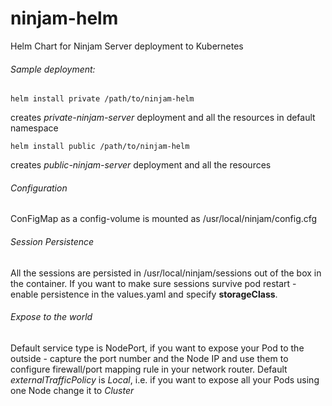 # ninjam-helm
Helm Chart for Ninjam Server deployment to Kubernetes

###### Sample deployment:

`helm install private /path/to/ninjam-helm`

creates _private-ninjam-server_ deployment and all the resources in default namespace

`helm install public /path/to/ninjam-helm`

creates _public-ninjam-server_ deployment and all the resources

###### Configuration

ConFigMap as a config-volume is mounted as /usr/local/ninjam/config.cfg

###### Session Persistence

All the sessions are persisted in /usr/local/ninjam/sessions out of the box in the container.
If you want to make sure sessions survive pod restart - enable persistence in the values.yaml and specify **storageClass**.

###### Expose to the world
Default service type is NodePort, if you want to expose your Pod to the outside - capture the port number and the Node IP 
and use them to configure firewall/port mapping rule in your network router.
Default _externalTrafficPolicy_ is _Local_, i.e. if you want to expose all your Pods using one Node change it to _Cluster_

